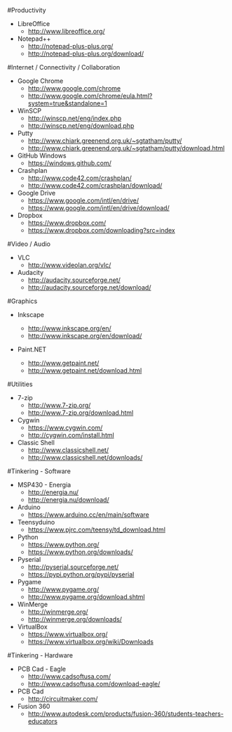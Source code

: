#Productivity
- LibreOffice
  - http://www.libreoffice.org/
- Notepad++
  - http://notepad-plus-plus.org/
  - http://notepad-plus-plus.org/download/
  
#Internet / Connectivity / Collaboration
- Google Chrome
  - http://www.google.com/chrome
  - http://www.google.com/chrome/eula.html?system=true&standalone=1
- WinSCP
  - http://winscp.net/eng/index.php
  - http://winscp.net/eng/download.php
- Putty
  - http://www.chiark.greenend.org.uk/~sgtatham/putty/
  - http://www.chiark.greenend.org.uk/~sgtatham/putty/download.html
- GitHub Windows
  - https://windows.github.com/
- Crashplan
  - http://www.code42.com/crashplan/
  - http://www.code42.com/crashplan/download/
- Google Drive
  - https://www.google.com/intl/en/drive/
  - https://www.google.com/intl/en/drive/download/
- Dropbox 
  - https://www.dropbox.com/
  - https://www.dropbox.com/downloading?src=index

#Video / Audio
- VLC
  - http://www.videolan.org/vlc/
- Audacity
  - http://audacity.sourceforge.net/
  - http://audacity.sourceforge.net/download/

#Graphics
- Inkscape
  - http://www.inkscape.org/en/
  - http://www.inkscape.org/en/download/

- Paint.NET
  - http://www.getpaint.net/
  - http://www.getpaint.net/download.html

#Utilities
- 7-zip
  - http://www.7-zip.org/
  - http://www.7-zip.org/download.html
- Cygwin
  - https://www.cygwin.com/
  - http://cygwin.com/install.html
- Classic Shell
  - http://www.classicshell.net/
  - http://www.classicshell.net/downloads/
  
#Tinkering - Software
- MSP430 - Energia
  - http://energia.nu/
  - http://energia.nu/download/
- Arduino
  - https://www.arduino.cc/en/main/software
- Teensyduino
  - https://www.pjrc.com/teensy/td_download.html
- Python
  - https://www.python.org/
  - https://www.python.org/downloads/
- Pyserial
  - http://pyserial.sourceforge.net/
  - https://pypi.python.org/pypi/pyserial
- Pygame
  - http://www.pygame.org/
  - http://www.pygame.org/download.shtml
- WinMerge
  - http://winmerge.org/
  - http://winmerge.org/downloads/
- VirtualBox
  - https://www.virtualbox.org/
  - https://www.virtualbox.org/wiki/Downloads

#Tinkering - Hardware
- PCB Cad - Eagle
  - http://www.cadsoftusa.com/
  - http://www.cadsoftusa.com/download-eagle/
- PCB Cad
  - http://circuitmaker.com/
- Fusion 360
  - http://www.autodesk.com/products/fusion-360/students-teachers-educators














